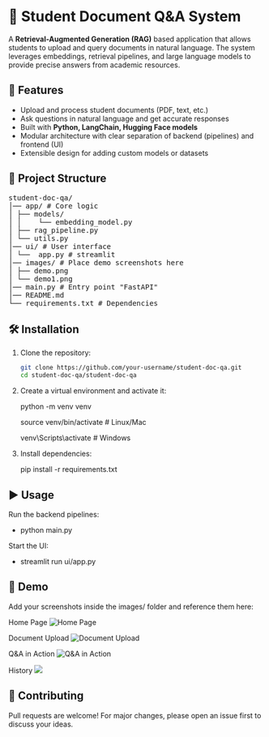 # 📘 Student Document Q&A System

A **Retrieval-Augmented Generation (RAG)** based application that allows students to upload and query documents in natural language. The system leverages embeddings, retrieval pipelines, and large language models to provide precise answers from academic resources.  

## 🚀 Features
- Upload and process student documents (PDF, text, etc.)
- Ask questions in natural language and get accurate responses
- Built with **Python, LangChain, Hugging Face models**
- Modular architecture with clear separation of backend (pipelines) and frontend (UI)
- Extensible design for adding custom models or datasets

## 📂 Project Structure
<pre>
student-doc-qa/
│── app/ # Core logic
│ ├── models/
│ │    └── embedding_model.py
│ ├── rag_pipeline.py
│ └── utils.py
│── ui/ # User interface
│ └──  app.py # streamlit
│── images/ # Place demo screenshots here
│ ├── demo.png
│ └── demo1.png
│── main.py # Entry point "FastAPI"
│── README.md
└── requirements.txt # Dependencies
</pre>


## 🛠️ Installation
1. Clone the repository:
   ```bash
   git clone https://github.com/your-username/student-doc-qa.git
   cd student-doc-qa/student-doc-qa

2. Create a virtual environment and activate it:

    python -m venv venv

    source venv/bin/activate   # Linux/Mac

    venv\Scripts\activate      # Windows

3. Install dependencies:

   pip install -r requirements.txt

## ▶️ Usage
Run the backend pipelines:
- python main.py

Start the UI:
- streamlit run ui/app.py

## 📸 Demo
Add your screenshots inside the images/ folder and reference them here:

Home Page
![Home Page](images/home.png)

Document Upload
![Document Upload](images/upload.png)

Q&A in Action
![Q&A in Action](images/question.png)

History
![](images/questions.png)

## 🤝 Contributing

Pull requests are welcome! For major changes, please open an issue first to discuss your ideas.
